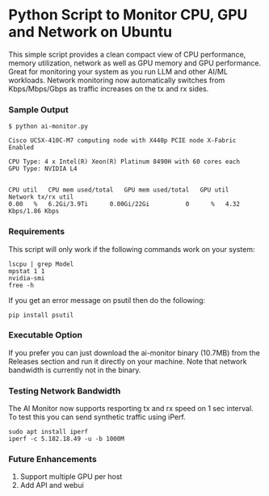 # Python Script to Monitor CPU, GPU and Network on Ubuntu

This simple script provides a clean compact view of CPU performance, memory utilization, network as well as GPU memory and GPU performance. Great for monitoring your system as you run LLM and other AI/ML workloads. Network monitoring now automatically switches from Kbps/Mbps/Gbps as traffic increases on the tx and rx sides.

### Sample Output

```
$ python ai-monitor.py 

Cisco UCSX-410C-M7 computing node with X440p PCIE node X-Fabric Enabled

CPU Type: 4 x Intel(R) Xeon(R) Platinum 8490H with 60 cores each
GPU Type: NVIDIA L4


CPU util   CPU mem used/total	GPU mem used/total   GPU util   Network tx/rx util
0.00   %   6.2Gi/3.9Ti		0.00Gi/22Gi          0      %   4.32 Kbps/1.86 Kbps
```

### Requirements

This script will only work if the following commands work on your system:

```
lscpu | grep Model
mpstat 1 1
nvidia-smi
free -h
```

If you get an error message on psutil then do the following:
```
pip install psutil
```

### Executable Option

If you prefer you can just download the ai-monitor binary (10.7MB) from the Releases section and run it directly on your machine. Note that network bandwidth is currently not in the binary. 

### Testing Network Bandwidth

The AI Monitor now supports resporting tx and rx speed on 1 sec interval. To test this you can send synthetic traffic using iPerf.

```
sudo apt install iperf
iperf -c 5.182.18.49 -u -b 1000M
```

### Future Enhancements

1. Support multiple GPU per host
2. Add API and webui